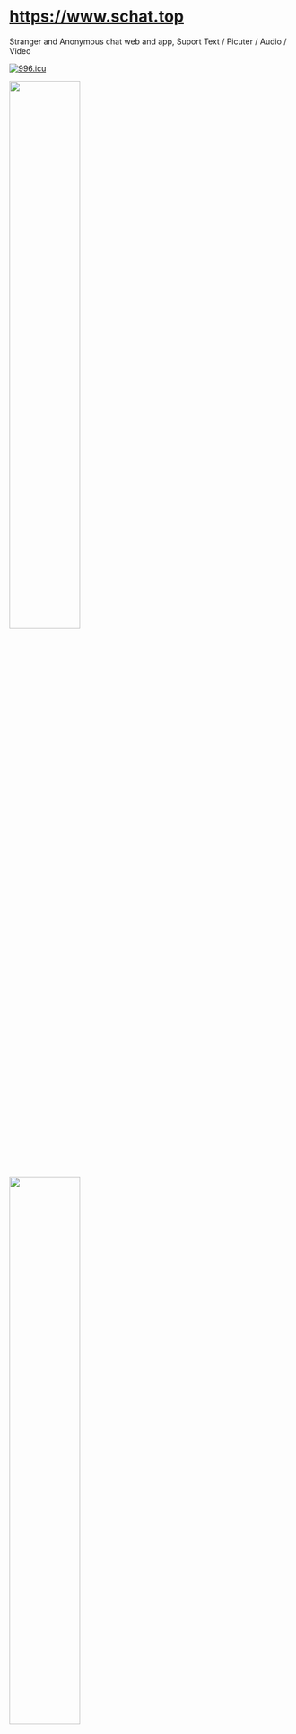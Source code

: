 # https://www.schat.top
Stranger and Anonymous chat web and app, Suport Text / Picuter / Audio / Video 


[![996.icu](https://img.shields.io/badge/link-996.icu-red.svg)](https://996.icu)


<img src="http://www.schat.top/icons/show/1.png" width="50%" height="50%" />

<img src="http://www.schat.top/icons/show/2.png" width="50%" height="50%" />

<img src="http://www.schat.top/icons/show/3.png" width="50%" height="50%" />

<img src="http://www.schat.top/icons/show/4.png" width="50%" height="50%" />

<img src="http://www.schat.top/icons/show/5.png" width="50%" height="50%" />

<img src="http://www.schat.top/icons/show/6.png" width="50%" height="50%" />

<img src="http://www.schat.top/icons/show/7.png" width="50%" height="50%" />

